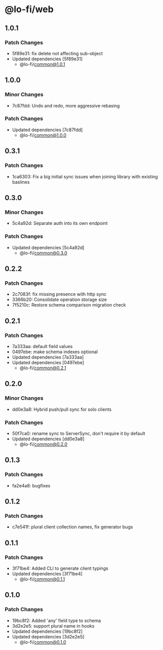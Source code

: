 # @lo-fi/web

## 1.0.1

### Patch Changes

- 5f89e31: fix delete not affecting sub-object
- Updated dependencies [5f89e31]
  - @lo-fi/common@1.0.1

## 1.0.0

### Minor Changes

- 7c87fdd: Undo and redo, more aggressive rebasing

### Patch Changes

- Updated dependencies [7c87fdd]
  - @lo-fi/common@1.0.0

## 0.3.1

### Patch Changes

- 1ca6303: Fix a big initial sync issues when joining library with existing baslines

## 0.3.0

### Minor Changes

- 5c4a92d: Separate auth into its own endpoint

### Patch Changes

- Updated dependencies [5c4a92d]
  - @lo-fi/common@0.3.0

## 0.2.2

### Patch Changes

- 2c7083f: fix missing presence with http sync
- 3366b20: Consolidate operation storage size
- 7f5210c: Restore schema comparison migration check

## 0.2.1

### Patch Changes

- 7a333aa: default field values
- 0497ebe: make schema indexes optional
- Updated dependencies [7a333aa]
- Updated dependencies [0497ebe]
  - @lo-fi/common@0.2.1

## 0.2.0

### Minor Changes

- dd0e3a8: Hybrid push/pull sync for solo clients

### Patch Changes

- 50f7ca0: rename sync to ServerSync, don't require it by default
- Updated dependencies [dd0e3a8]
  - @lo-fi/common@0.2.0

## 0.1.3

### Patch Changes

- fa2e4a8: bugfixes

## 0.1.2

### Patch Changes

- c7e541f: plural client collection names, fix generator bugs

## 0.1.1

### Patch Changes

- 3f71be4: Added CLI to generate client typings
- Updated dependencies [3f71be4]
  - @lo-fi/common@0.1.1

## 0.1.0

### Patch Changes

- 19bc8f2: Added 'any' field type to schema
- 3d2e2e5: support plural name in hooks
- Updated dependencies [19bc8f2]
- Updated dependencies [3d2e2e5]
  - @lo-fi/common@0.1.0
